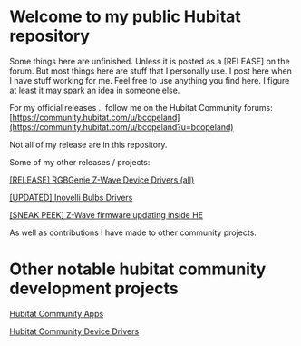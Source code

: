# Welcome to my public Hubitat repository

Some things here are unfinished. Unless it is posted as a [RELEASE] on the forum. But most things here are stuff that I personally use. I post here when I have stuff working for me. Feel free to use anything you find here. I figure at least it may spark an idea in someone else.


For my official releases .. follow me on the Hubitat Community forums: [https://community.hubitat.com/u/bcopeland](https://community.hubitat.com/u/bcopeland?u=bcopeland)

Not all of my release are in this repository. 

Some of my other releases / projects:

[[RELEASE] RGBGenie Z-Wave Device Drivers (all)](https://community.hubitat.com/t/release-rgbgenie-z-wave-device-drivers-all/34999?u=bcopeland)

[[UPDATED] Inovelli Bulbs Drivers](https://community.hubitat.com/t/updated-inovelli-bulbs-drivers/30922?u=bcopeland)

[[SNEAK PEEK] Z-Wave firmware updating inside HE](https://community.hubitat.com/t/sneak-peek-z-wave-firmware-updating-inside-he/35836?u=bcopeland)

As well as contributions I have made to other community projects.

# Other notable hubitat community development projects

[Hubitat Community Apps](https://community.hubitat.com/t/community-apps/501?u=bcopeland)

[Hubitat Community Device Drivers](https://community.hubitat.com/t/community-device-drivers-aka-compatible-devices-wiki/465?u=bcopeland)

